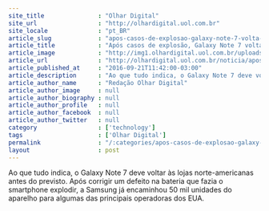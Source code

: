 ```yaml
---
site_title               : "Olhar Digital"
site_url                 : "http://olhardigital.uol.com.br"
site_locale              : "pt_BR"
article_slug             : "apos-casos-de-explosao-galaxy-note-7-volta-a-ser-vendido-nos-eua"
article_title            : "Após casos de explosão, Galaxy Note 7 volta a ser vendido nos EUA"
article_image            : "http://img1.olhardigital.uol.com.br/uploads/acervo_imagens/2016/09/20160921113924_660_420.jpg"
article_url              : "http://olhardigital.uol.com.br/noticia/apos-casos-de-explosao-galaxy-note-7-volta-a-ser-vendido-nos-eua/62349"
article_published_at     : "2016-09-21T11:42:00-03:00"
article_description      : "Ao que tudo indica, o Galaxy Note 7 deve voltar às lojas norte-americanas antes do previsto. Após corrigir um defeito na bateria que fazia o smartphone explodir, a Samsung já encaminhou 50 mil unidades do aparelho para algumas das principais operadoras dos EUA."
article_author_name      : "Redação Olhar Digital"
article_author_image     : null
article_author_biography : null
article_author_profile   : null
article_author_facebook  : null
article_author_twitter   : null
category                 : ['technology']
tags                     : ['Olhar Digital']
permalink                : "/:categories/apos-casos-de-explosao-galaxy-note-7-volta-a-ser-vendido-nos-eua/"
layout                   : post
---
```


Ao que tudo indica, o Galaxy Note 7 deve voltar às lojas norte-americanas antes do previsto. Após corrigir um defeito na bateria que fazia o smartphone explodir, a Samsung já encaminhou 50 mil unidades do aparelho para algumas das principais operadoras dos EUA.
